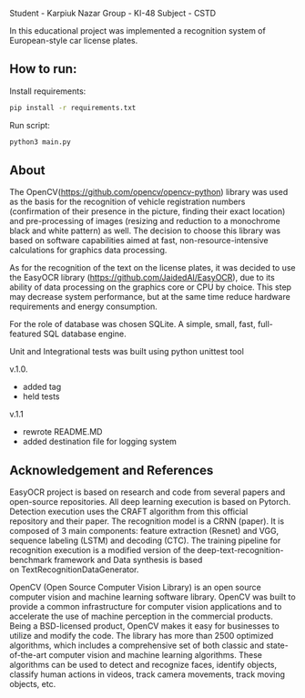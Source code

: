 Student - Karpiuk Nazar
Group - KI-48
Subject - CSTD

In this educational project was implemented a recognition system of European-style car license plates.

## How to run:
Install requirements:
``` bash
pip install -r requirements.txt
```

Run script:
``` bash
python3 main.py
```

## About
The OpenCV(https://github.com/opencv/opencv-python) library was used as the basis for the recognition of vehicle registration numbers (confirmation of their presence in the picture, finding their exact location) and pre-processing of images (resizing and reduction to a monochrome black and white pattern) as well. The decision to choose this library was based on software capabilities aimed at fast, non-resource-intensive calculations for graphics data processing.

As for the recognition of the text on the license plates, it was decided to use the EasyOCR library (https://github.com/JaidedAI/EasyOCR), due to its ability of data processing on the graphics core or CPU by choice. This step may decrease system performance, but at the same time reduce hardware requirements and energy consumption.

For the role of database was chosen SQLite. A simple, small, fast, full-featured SQL database engine.

Unit and Integrational tests was built using python unittest tool

v.1.0.
  - added tag
  - held tests

v.1.1
  - rewrote README.MD
  - added destination file for logging system

## Acknowledgement and References
EasyOCR project is based on research and code from several papers and open-source repositories. All deep learning execution is based on Pytorch. Detection execution uses the CRAFT algorithm from this official repository and their paper. The recognition model is a CRNN (paper). It is composed of 3 main components: feature extraction (Resnet) and VGG, sequence labeling (LSTM) and decoding (CTC). The training pipeline for recognition execution is a modified version of the deep-text-recognition-benchmark framework and Data synthesis is based on TextRecognitionDataGenerator.

OpenCV (Open Source Computer Vision Library) is an open source computer vision and machine learning software library. OpenCV was built to provide a common infrastructure for computer vision applications and to accelerate the use of machine perception in the commercial products. Being a BSD-licensed product, OpenCV makes it easy for businesses to utilize and modify the code. The library has more than 2500 optimized algorithms, which includes a comprehensive set of both classic and state-of-the-art computer vision and machine learning algorithms. These algorithms can be used to detect and recognize faces, identify objects, classify human actions in videos, track camera movements, track moving objects, etc.
